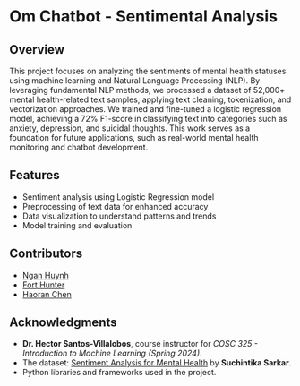 # Om Chatbot - Sentimental Analysis

## Overview
This project focuses on analyzing the sentiments of mental health statuses using machine learning and Natural Language Processing (NLP). By leveraging fundamental NLP methods, we processed a dataset of 52,000+ mental health-related text samples, applying text cleaning, tokenization, and vectorization approaches. We trained and fine-tuned a logistic regression model, achieving a 72% F1-score in classifying text into categories such as anxiety, depression, and suicidal thoughts. This work serves as a foundation for future applications, such as real-world mental health monitoring and chatbot development.

## Features
- Sentiment analysis using Logistic Regression model
- Preprocessing of text data for enhanced accuracy
- Data visualization to understand patterns and trends
- Model training and evaluation

## Contributors
- [Ngan Huynh](https://github.com/nhuynh2)
- [Fort Hunter](https://github.com/fortutk)
- [Haoran Chen](https://github.com/Mad-cel)

## Acknowledgments
- **Dr. Hector Santos-Villalobos**, course instructor for *COSC 325 - Introduction to Machine Learning (Spring 2024)*.
- The dataset: [Sentiment Analysis for Mental Health](https://www.kaggle.com/datasets/suchintikasarkar/sentiment-analysis-for-mental-health) by **Suchintika Sarkar**.
- Python libraries and frameworks used in the project.
